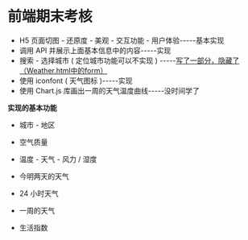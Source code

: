 # 前端期末考核
 * H5 页面切图 - 还原度 - 美观 - 交互功能 - 用户体验-----基本实现
 * 调用 API 并展示上面基本信息中的内容-----实现
 * 搜索 - 选择城市 ( 定位城市功能可以不实现 ) -----[写了一部分，隐藏了（Weather.html中的form）](Weather.html)
 * 使用 iconfont ( 天气图标 )-----实现
 * 使用 Chart.js 库画出一周的天气温度曲线-----没时间学了
 
 **实现的基本功能**
 * 城市 - 地区

* 空气质量

* 温度 - 天气 - 风力 / 湿度

* 今明两天的天气

* 24 小时天气

* 一周的天气
* 生活指数
